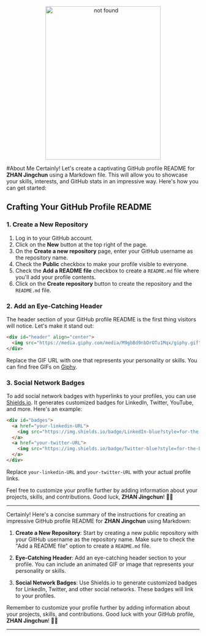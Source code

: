 
<div align="center"> <img src="ZHANJINGCHUN.jpg" width="300" height = "400" alt="not found ">   </div>

#About Me
Certainly! Let's create a captivating GitHub profile README for **ZHAN Jingchun** using a Markdown file. This will allow you to showcase your skills, interests, and GitHub stats in an impressive way. Here's how you can get started:

## Crafting Your GitHub Profile README

### 1. Create a New Repository
1. Log in to your GitHub account.
2. Click on the **New** button at the top right of the page.
3. On the **Create a new repository** page, enter your GitHub username as the repository name.
4. Check the **Public** checkbox to make your profile visible to everyone.
5. Check the **Add a README file** checkbox to create a `README.md` file where you'll add your profile contents.
6. Click on the **Create repository** button to create the repository and the `README.md` file.

### 2. Add an Eye-Catching Header
The header section of your GitHub profile README is the first thing visitors will notice. Let's make it stand out:

```markdown
<div id="header" align="center">
  <img src="https://media.giphy.com/media/M9gbBd9nbDrOTu1Mqx/giphy.gif" width="100"/>
</div>
```

Replace the GIF URL with one that represents your personality or skills. You can find free GIFs on [Giphy](https://giphy.com/).

### 3. Social Network Badges
To add social network badges with hyperlinks to your profiles, you can use [Shields.io](https://shields.io/). It generates customized badges for LinkedIn, Twitter, YouTube, and more. Here's an example:

```markdown
<div id="badges">
  <a href="your-linkedin-URL">
    <img src="https://img.shields.io/badge/LinkedIn-blue?style=for-the-badge&logo=linkedin&logoColor=white" alt="LinkedIn Badge"/>
  </a>
  <a href="your-twitter-URL">
    <img src="https://img.shields.io/badge/Twitter-blue?style=for-the-badge&logo=twitter&logoColor=white" alt="Twitter Badge"/>
  </a>
</div>
```

Replace `your-linkedin-URL` and `your-twitter-URL` with your actual profile links.

Feel free to customize your profile further by adding information about your projects, skills, and contributions. Good luck, **ZHAN Jingchun**! 🚀🌟

---
Certainly! Here's a concise summary of the instructions for creating an impressive GitHub profile README for **ZHAN Jingchun** using Markdown:

1. **Create a New Repository**: Start by creating a new public repository with your GitHub username as the repository name. Make sure to check the "Add a README file" option to create a `README.md` file.

2. **Eye-Catching Header**: Add an eye-catching header section to your profile. You can include an animated GIF or image that represents your personality or skills.

3. **Social Network Badges**: Use Shields.io to generate customized badges for LinkedIn, Twitter, and other social networks. These badges will link to your profiles.

Remember to customize your profile further by adding information about your projects, skills, and contributions. Good luck with your GitHub profile, **ZHAN Jingchun**! 🚀🌟

---
